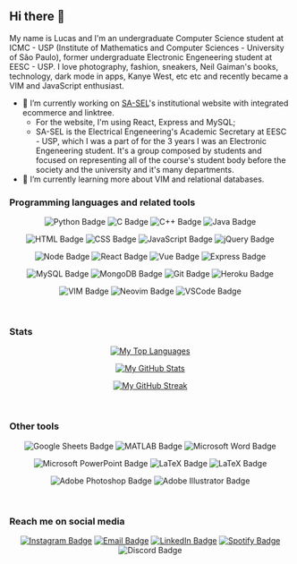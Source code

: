 ## Hi there 👋

My name is Lucas and I'm an undergraduate Computer Science student at ICMC - USP (Institute of Mathematics and Computer Sciences - University of São Paulo), former undergraduate Electronic Engeneering student at EESC - USP. I love photography, fashion, sneakers, Neil Gaiman's books, technology, dark mode in apps, Kanye West, etc etc and recently became a VIM and JavaScript enthusiast.


- 🔭 I’m currently working on [SA-SEL](https://github.com/sa-sel/)'s institutional website with integrated ecommerce and linktree. 
  - For the website, I'm using React, Express and MySQL;
  - SA-SEL is the Electrical Engeneering's Academic Secretary at EESC - USP, which I was a part of for the 3 years I was an Electronic Engeneering student. It's a group composed by students and focused on representing all of the course's student body before the society and the university and it's many departments.
- 🌱 I’m currently learning more about VIM and relational databases.


### Programming languages and related tools
<div align="center">
  
  ![Python Badge](https://img.shields.io/badge/python-%23295981.svg?&style=for-the-badge&logo=python&logoColor=%23FFE365)
  ![C Badge](https://img.shields.io/badge/ansi%20c-%23f7f7f7.svg?&style=for-the-badge&logo=c&logoColor=%23202020)
  ![C++ Badge](https://img.shields.io/badge/C++-%2300599C.svg?&style=for-the-badge&logo=c%2B%2B&logoColor=white)
  ![Java Badge](https://img.shields.io/badge/java-%23DE0000.svg?&style=for-the-badge&logo=java&logoColor=%23f7f7f7)
  
  ![HTML Badge](https://img.shields.io/badge/html-%23E34F26.svg?&style=for-the-badge&logo=html5&logoColor=white)
  ![CSS Badge](https://img.shields.io/badge/css-%231572B6.svg?&style=for-the-badge&logo=css3&logoColor=%23f7f7f7)
  ![JavaScript Badge](https://img.shields.io/badge/javascript-%23292610.svg?&style=for-the-badge&logo=javascript&logoColor=%23FCDC00)
  ![jQuery Badge](https://img.shields.io/badge/jquery-%230769AD.svg?&style=for-the-badge&logo=jquery&logoColor=%23f7f7f7)
  
  ![Node Badge](https://img.shields.io/badge/node.js-%2343853D.svg?&style=for-the-badge&logo=node.js&logoColor=%23f7f7f7)
  ![React Badge](https://img.shields.io/badge/react.js-%23282C34.svg?&style=for-the-badge&logo=react&logoColor=%2361DAFB)
  ![Vue Badge](https://img.shields.io/badge/vue.js-%2335495E.svg?&style=for-the-badge&logo=vue.js&logoColor=%2341B883)
  ![Express Badge](https://img.shields.io/badge/express.js-%23FDFDFD.svg?&style=for-the-badge&logo=express&logoColor=%23202020)
  
  ![MySQL Badge](https://img.shields.io/badge/mysql-%23F29111.svg?&style=for-the-badge&logo=mysql&logoColor=%2300758F)
  ![MongoDB Badge](https://img.shields.io/badge/mongodb-%23202020.svg?&style=for-the-badge&logo=mongodb)
  ![Git Badge](https://img.shields.io/badge/git-%23F54D27.svg?&style=for-the-badge&logo=git&logoColor=white)
  ![Heroku Badge](https://img.shields.io/badge/heroku-%239E7CC1.svg?&style=for-the-badge&logo=heroku&logoColor=white)
  
  ![VIM Badge](https://img.shields.io/badge/vim-%23007F00.svg?&style=for-the-badge&logo=vim&logoColor=%23BFBFBF)
  ![Neovim Badge](https://img.shields.io/badge/neovim-%230F549D.svg?&style=for-the-badge&logo=neovim)
  ![VSCode Badge](https://img.shields.io/badge/vs%20code-%232C2C32.svg?&style=for-the-badge&logo=visual-studio-code&logoColor=%23007ACC)
  
</div>

<br>

### Stats
<div align="center">
  
[![My Top Languages](https://github-readme-stats.vercel.app/api/top-langs/?username=lucasvianav&theme=radical&layout=compact)](https://github.com/anuraghazra/github-readme-stats)
  
[![My GitHub Stats](https://github-readme-stats.vercel.app/api?username=lucasvianav&theme=radical&count_private=true&show_icons=truel&hide=prs)](https://github.com/anuraghazra/github-readme-stats)

[![My GitHub Streak](https://github-readme-streak-stats.herokuapp.com/?user=lucasvianav&theme=radical)](https://github.com/DenverCoder1/github-readme-streak-stats)

</div>

<br>

### Other tools
<div align="center">

  ![Google Sheets Badge](https://img.shields.io/badge/google%20sheets-%2334A853.svg?&style=for-the-badge&logo=google-sheets&logoColor=white)
  ![MATLAB Badge](https://img.shields.io/badge/matlab-%230076A8.svg?&style=for-the-badge&logo=mathworks&logoColor=%23C05708)
  ![Microsoft Word Badge](https://img.shields.io/badge/microsoft%20word-%234285F4.svg?&style=for-the-badge&logo=microsoft-word&logoColor=%23f7f7f7)
  
  ![Microsoft PowerPoint Badge](https://img.shields.io/badge/microsoft%20powerpoint-%23FBBC04.svg?&style=for-the-badge&logo=microsoft-powerpoint&logoColor=%23f7f7f7)
  ![LaTeX Badge](https://img.shields.io/badge/latex-%23008080.svg?&style=for-the-badge&logo=latex&logoColor=%23f7f7f7)
  ![LaTeX Badge](https://img.shields.io/badge/overleaf-%23296B2E.svg?&style=for-the-badge&logo=overleaf&logoColor=%23f7f7f7)
  
  ![Adobe Photoshop Badge](https://img.shields.io/badge/adobe%20photoshop-%23001E36.svg?&style=for-the-badge&logo=adobe-photoshop&logoColor=%2331A8FF)
  ![Adobe Illustrator Badge](https://img.shields.io/badge/adobe%20illustrator-%23330000.svg?&style=for-the-badge&logo=adobe-illustrator&logoColor=%23FF9A00)

</div>

<br>

### Reach me on social media
<div align="center">

[![Instagram Badge](https://img.shields.io/static/v1?label=Instagram&message=@vvianalucas&style=social&logo=instagram)](https://www.instagram.com/vvianalucas/)
[![Email Badge](https://img.shields.io/static/v1?label=Email&message=lucasviana@usp.br&style=social&logo=gmail)](mailto:lucasviana@usp.br)
[![LinkedIn Badge](https://img.shields.io/static/v1?label=LinkedIn&message=Lucas%20Viana%20Vilela&style=social&logo=linkedin)](https://www.linkedin.com/in/lucasvianavilela/)
[![Spotify Badge](https://img.shields.io/static/v1?label=Spotify&message=Lucas%20Viana&style=social&logo=spotify)](https://open.spotify.com/user/12143554604?si=be1d339b66a148ab/)
![Discord Badge](https://img.shields.io/static/v1?label=Discord&message=Lucas%20Viana%230803&style=social&logo=discord)

</div>
